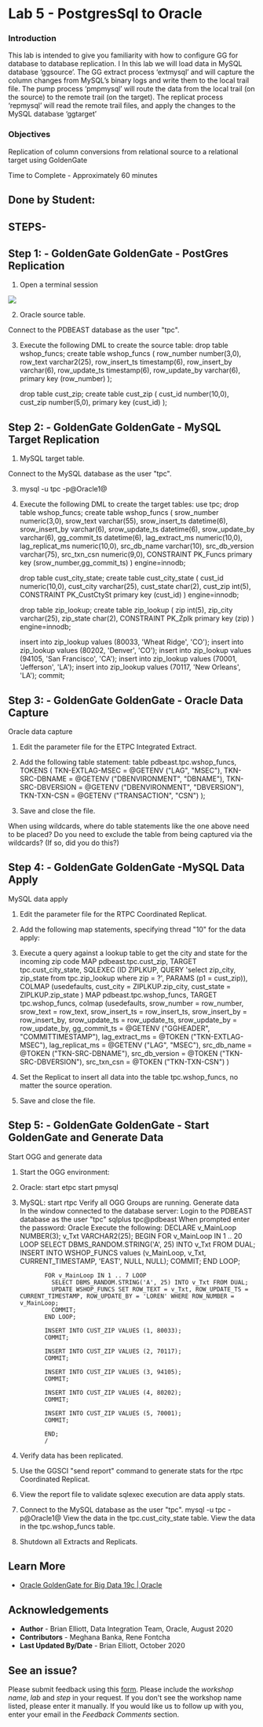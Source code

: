 # Lab 5 - PostgresSql to Oracle

### Introduction

This lab is intended to give you familiarity with how to configure GG for database to database replication. I
In this lab we will load data in MySQL database ‘ggsource’. The GG extract process ‘extmysql’ and will
capture the column changes from MySQL’s binary logs and write them to the local trail file. The pump process ‘pmpmysql’ will route the data from the local trail (on the source) to the remote trail (on the target). The replicat process ‘repmysql’ will read the remote trail files, and apply the changes to the MySQL database ‘ggtarget’

### Objectives
Replication of column conversions from relational source to a relational target using GoldenGate

Time to Complete -
Approximately 60 minutes

## Done by Student:

## STEPS-

## Step 1: - GoldenGate GoldenGate - PostGres Replication

1. Open a terminal session

![](./images/terminal2.png)

2. Oracle source table.

Connect to the PDBEAST database as the user "tpc".

3. Execute the following DML to create the source table:
      drop table wshop_funcs;
      create table wshop_funcs (
        row_number    	number(3,0),
        row_text		varchar2(25),
        row_insert_ts         timestamp(6),
        row_insert_by         varchar(6),
        row_update_ts         timestamp(6),
        row_update_by         varchar(6),
        primary key (row_number)
      );

      drop table cust_zip;
      create table cust_zip (
        cust_id              number(10,0),
        cust_zip             number(5,0),
        primary key (cust_id)
      ); 
## Step 2: - GoldenGate GoldenGate - MySQL Target Replication

1. MySQL target table.

Connect to the MySQL database as the user "tpc".

3. mysql -u tpc -p@Oracle1@

4. Execute the following DML to create the target tables:
      use tpc;
    	drop table wshop_funcs;
      create table wshop_funcs (
        srow_number       	numeric(3,0),
        srow_text		    varchar(55),
        srow_insert_ts     datetime(6),
        srow_insert_by     varchar(6),
        srow_update_ts     datetime(6),
        srow_update_by     varchar(6),
        gg_commit_ts      datetime(6),
        lag_extract_ms    numeric(10,0),
        lag_replicat_ms   numeric(10,0),
        src_db_name       varchar(10),
        src_db_version    varchar(75),
        src_txn_csn       numeric(9,0),
        CONSTRAINT PK_Funcs primary key (srow_number,gg_commit_ts)
      ) engine=innodb;
  
      drop table cust_city_state;
      create table cust_city_state (
        cust_id              numeric(10,0),
        cust_city            varchar(25),
        cust_state           char(2),
        cust_zip             int(5),
        CONSTRAINT PK_CustCtySt primary key (cust_id)
      ) engine=innodb;

      drop table zip_lookup;
      create table zip_lookup (
        zip         int(5),
        zip_city    varchar(25),
        zip_state   char(2),
        CONSTRAINT PK_Zplk primary key (zip)
      ) engine=innodb;

      insert into zip_lookup values (80033, 'Wheat Ridge', 'CO');
      insert into zip_lookup values (80202, 'Denver', 'CO');
      insert into zip_lookup values (94105, 'San Francisco', 'CA');
      insert into zip_lookup values (70001, 'Jefferson', 'LA');
      insert into zip_lookup values (70117, 'New Orleans', 'LA');
      commit;

## Step 3: - GoldenGate GoldenGate - Oracle Data Capture

Oracle data capture

1. Edit the parameter file for the ETPC Integrated Extract.

2. Add the following table statement:
table pdbeast.tpc.wshop_funcs, TOKENS (
           TKN-EXTLAG-MSEC = @GETENV ("LAG", "MSEC"),
           TKN-SRC-DBNAME = @GETENV ("DBENVIRONMENT", "DBNAME"),
           TKN-SRC-DBVERSION = @GETENV ("DBENVIRONMENT", "DBVERSION"),
           TKN-TXN-CSN = @GETENV ("TRANSACTION", "CSN")
         );

3. Save and close the file.

When using wildcards, where do table statements like the one above need to be placed?
Do you need to exclude the table from being captured via the wildcards? (If so, did you do this?)

## Step 4: - GoldenGate GoldenGate -MySQL Data Apply

MySQL data apply

1. Edit the parameter file for the RTPC Coordinated Replicat.

2. Add the following map statements, specifying thread "10" for the data apply:

3. Execute a query against a lookup table to get the city and state for the
incoming zip code
        MAP pdbeast.tpc.cust_zip, TARGET tpc.cust_city_state,
         SQLEXEC (ID ZIPLKUP, 
           QUERY 'select zip_city, zip_state from tpc.zip_lookup where zip = ?',
           PARAMS (p1 = cust_zip)),
         COLMAP (usedefaults,
                 cust_city = ZIPLKUP.zip_city,
                 cust_state = ZIPLKUP.zip_state
        )
MAP pdbeast.tpc.wshop_funcs, TARGET tpc.wshop_funcs,
           colmap (usedefaults,
		           srow_number = row_number,
                   srow_text = row_text,
                   srow_insert_ts = row_insert_ts,
                   srow_insert_by = row_insert_by,
                   srow_update_ts = row_update_ts,
                   srow_update_by = row_update_by,
                   gg_commit_ts = @GETENV ("GGHEADER", "COMMITTIMESTAMP"),
                   lag_extract_ms = @TOKEN ("TKN-EXTLAG-MSEC"),
                   lag_replicat_ms = @GETENV ("LAG", "MSEC"),
                   src_db_name = @TOKEN ("TKN-SRC-DBNAME"),
                   src_db_version = @TOKEN ("TKN-SRC-DBVERSION"),
                   src_txn_csn = @TOKEN ("TKN-TXN-CSN")
         )	 

4. Set the Replicat to insert all data into the table tpc.wshop_funcs, no matter the 
	      source operation.

5. Save and close the file.		


## Step 5: - GoldenGate GoldenGate - Start GoldenGate and Generate Data

Start OGG and generate data

1. Start the OGG environment:

2. Oracle: 
start etpc
       start pmysql  


3. MySQL: start rtpc
Verify all OGG Groups are running.
Generate data  
In the window connected to the database server:
Login to the PDBEAST database as the user "tpc"
sqlplus tpc@pdbeast
When prompted enter the password: Oracle
Execute the following:
		    DECLARE
              v_MainLoop     NUMBER(3);
              v_Txt          VARCHAR2(25);
            BEGIN
              FOR v_MainLoop IN 1 .. 20 LOOP
                SELECT DBMS_RANDOM.STRING('A', 25) INTO v_Txt FROM DUAL;
                INSERT INTO WSHOP_FUNCS values (v_MainLoop, v_Txt, CURRENT_TIMESTAMP, 'EAST', NULL, NULL);
                COMMIT;
              END LOOP;
   
              FOR v_MainLoop IN 1 .. 7 LOOP
                SELECT DBMS_RANDOM.STRING('A', 25) INTO v_Txt FROM DUAL;
                UPDATE WSHOP_FUNCS SET ROW_TEXT = v_Txt, ROW_UPDATE_TS = CURRENT_TIMESTAMP, ROW_UPDATE_BY = 'LOREN' WHERE ROW_NUMBER = v_MainLoop;
                COMMIT;
              END LOOP;  

              INSERT INTO CUST_ZIP VALUES (1, 80033);
              COMMIT;

              INSERT INTO CUST_ZIP VALUES (2, 70117);
              COMMIT;

              INSERT INTO CUST_ZIP VALUES (3, 94105);
              COMMIT;

              INSERT INTO CUST_ZIP VALUES (4, 80202);
              COMMIT;

              INSERT INTO CUST_ZIP VALUES (5, 70001);
              COMMIT;
   
              END;
              /
			  
4. Verify data has been replicated.

5. Use the GGSCI "send report" command to generate stats for the rtpc Coordinated Replicat.

6. View the report file to validate sqlexec execution are data apply stats.

7. Connect to the MySQL database as the user "tpc".
mysql -u tpc -p@Oracle1@
View the data in the tpc.cust_city_state table.
View the data in the tpc.wshop_funcs table.
   
8. Shutdown all Extracts and Replicats.

## Learn More

* [Oracle GoldenGate for Big Data 19c | Oracle](https://www.oracle.com/middleware/data-integration/goldengate/big-data/)

## Acknowledgements
* **Author** - Brian Elliott, Data Integration Team, Oracle, August 2020
* **Contributors** - Meghana Banka, Rene Fontcha
* **Last Updated By/Date** - Brian Elliott, October 2020

## See an issue?
Please submit feedback using this [form](https://apexapps.oracle.com/pls/apex/f?p=133:1:::::P1_FEEDBACK:1). Please include the *workshop name*, *lab* and *step* in your request.  If you don't see the workshop name listed, please enter it manually. If you would like us to follow up with you, enter your email in the *Feedback Comments* section.

  